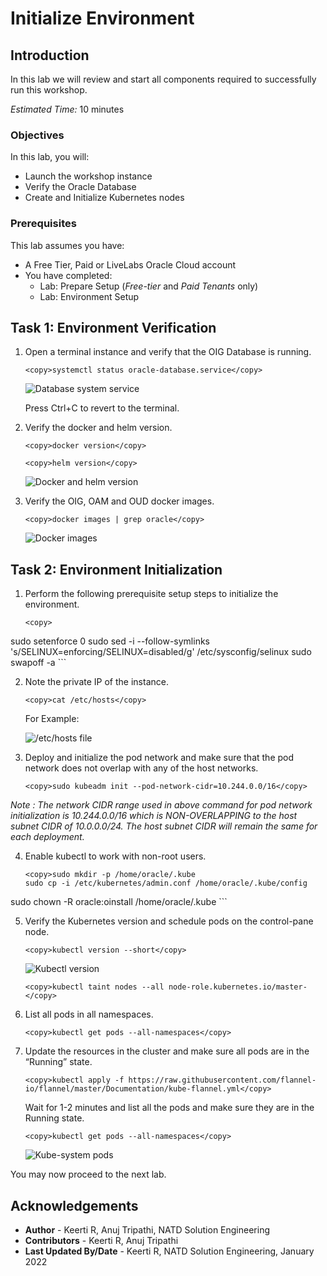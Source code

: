 # Initialize Environment

## Introduction

In this lab we will review and start all components required to successfully run this workshop.

*Estimated Time:* 10 minutes

### Objectives

In this lab, you will:
* Launch the workshop instance
* Verify the Oracle Database
* Create and Initialize Kubernetes nodes

### Prerequisites
This lab assumes you have:
- A Free Tier, Paid or LiveLabs Oracle Cloud account
- You have completed:
    - Lab: Prepare Setup (*Free-tier* and *Paid Tenants* only)
    - Lab: Environment Setup

## Task 1: Environment Verification

1. Open a terminal instance and verify that the OIG Database is running.

	```
	<copy>systemctl status oracle-database.service</copy>
	```

	![Database system service](images/2-db.png)

	Press Ctrl+C to revert to the terminal.

2. Verify the docker and helm version.

	```
	<copy>docker version</copy>
	```

	```
	<copy>helm version</copy>
	```

	![Docker and helm version](images/1-versions.png)

3. Verify the OIG, OAM and OUD docker images.

	```
	<copy>docker images | grep oracle</copy>
	```

	![Docker images](images/3-dockerimages.png)

## Task 2: Environment Initialization

1. Perform the following prerequisite setup steps to initialize the environment.

	```
	<copy>
  sudo setenforce 0
	sudo sed -i --follow-symlinks 's/SELINUX=enforcing/SELINUX=disabled/g' /etc/sysconfig/selinux
	sudo swapoff -a
  </copy>
	```

2. Note the private IP of the instance.

	```
	<copy>cat /etc/hosts</copy>
	```
	For Example:

	![/etc/hosts file](images/4-ip.png)

3. Deploy and initialize the pod network and make sure that the pod network does not overlap with any of the host networks.

	```
	<copy>sudo kubeadm init --pod-network-cidr=10.244.0.0/16</copy>
	```

*Note : The network CIDR range used in above command for pod network initialization is 10.244.0.0/16 which is NON-OVERLAPPING to the host subnet CIDR of 10.0.0.0/24. The host subnet CIDR will remain the same for each deployment.*

4. Enable kubectl to work with non-root users.

	```
	<copy>sudo mkdir -p /home/oracle/.kube
	sudo cp -i /etc/kubernetes/admin.conf /home/oracle/.kube/config
  sudo chown -R oracle:oinstall /home/oracle/.kube
  </copy>
	```

5. Verify the Kubernetes version and schedule pods on the control-pane node.

	```
	<copy>kubectl version --short</copy>
	```

	![Kubectl version](images/5-kube.png)

	```
	<copy>kubectl taint nodes --all node-role.kubernetes.io/master-</copy>
	```

6. List all pods in all namespaces.

	```
	<copy>kubectl get pods --all-namespaces</copy>
	```

7. Update the resources in the cluster and make sure all pods are in the “Running” state.

	```
	<copy>kubectl apply -f https://raw.githubusercontent.com/flannel-io/flannel/master/Documentation/kube-flannel.yml</copy>
	```

	Wait for 1-2 minutes and list all the pods and make sure they are in the Running state.

	```
	<copy>kubectl get pods --all-namespaces</copy>
	```

	![Kube-system pods](images/6-pod.png)


You may now proceed to the next lab.


## Acknowledgements
* **Author** - Keerti R, Anuj Tripathi, NATD Solution Engineering
* **Contributors** -  Keerti R, Anuj Tripathi
* **Last Updated By/Date** - Keerti R, NATD Solution Engineering, January 2022
